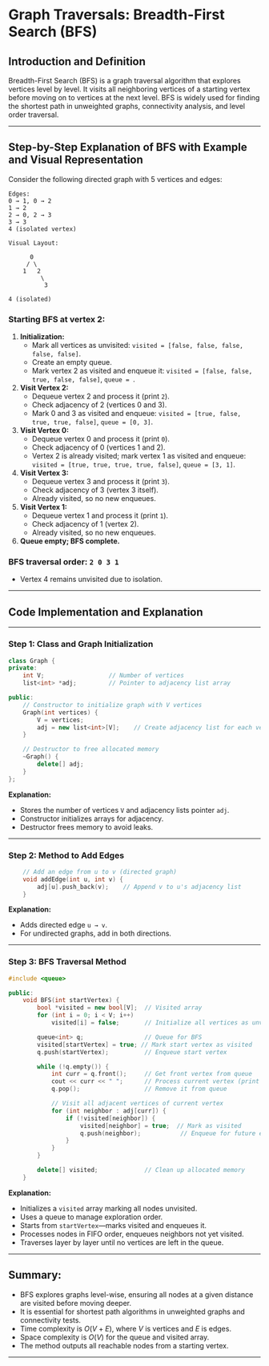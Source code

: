 # Graph Traversals: Breadth-First Search (BFS)

## Introduction and Definition

Breadth-First Search (BFS) is a graph traversal algorithm that explores vertices level by level. It visits all neighboring vertices of a starting vertex before moving on to vertices at the next level. BFS is widely used for finding the shortest path in unweighted graphs, connectivity analysis, and level order traversal.

***

## Step-by-Step Explanation of BFS with Example and Visual Representation

Consider the following directed graph with 5 vertices and edges:

```
Edges:
0 → 1, 0 → 2
1 → 2
2 → 0, 2 → 3
3 → 3
4 (isolated vertex)

Visual Layout:

      0
     / \
    1   2
         \
          3

4 (isolated)
```


### Starting BFS at vertex 2:

1. **Initialization:**
    - Mark all vertices as unvisited: `visited = [false, false, false, false, false]`.
    - Create an empty queue.
    - Mark vertex 2 as visited and enqueue it:
`visited = [false, false, true, false, false]`, `queue = `.
2. **Visit Vertex 2:**
    - Dequeue vertex 2 and process it (print `2`).
    - Check adjacency of 2 (vertices 0 and 3).
    - Mark 0 and 3 as visited and enqueue:
`visited = [true, false, true, true, false]`, `queue = [0, 3]`.
3. **Visit Vertex 0:**
    - Dequeue vertex 0 and process it (print `0`).
    - Check adjacency of 0 (vertices 1 and 2).
    - Vertex 2 is already visited; mark vertex 1 as visited and enqueue:
`visited = [true, true, true, true, false]`, `queue = [3, 1]`.
4. **Visit Vertex 3:**
    - Dequeue vertex 3 and process it (print `3`).
    - Check adjacency of 3 (vertex 3 itself).
    - Already visited, so no new enqueues.
5. **Visit Vertex 1:**
    - Dequeue vertex 1 and process it (print `1`).
    - Check adjacency of 1 (vertex 2).
    - Already visited, so no new enqueues.
6. **Queue empty; BFS complete.**

### BFS traversal order: `2 0 3 1`

- Vertex 4 remains unvisited due to isolation.

***

## Code Implementation and Explanation


***

### Step 1: Class and Graph Initialization

```cpp
class Graph {
private:
    int V;                  // Number of vertices
    list<int> *adj;         // Pointer to adjacency list array

public:
    // Constructor to initialize graph with V vertices
    Graph(int vertices) {
        V = vertices;
        adj = new list<int>[V];    // Create adjacency list for each vertex
    }

    // Destructor to free allocated memory
    ~Graph() {
        delete[] adj;
    }
};
```

**Explanation:**

- Stores the number of vertices `V` and adjacency lists pointer `adj`.
- Constructor initializes arrays for adjacency.
- Destructor frees memory to avoid leaks.

***

### Step 2: Method to Add Edges

```cpp
    // Add an edge from u to v (directed graph)
    void addEdge(int u, int v) {
        adj[u].push_back(v);    // Append v to u's adjacency list
    }
```

**Explanation:**

- Adds directed edge `u → v`.
- For undirected graphs, add in both directions.

***

### Step 3: BFS Traversal Method

```cpp
#include <queue>

public:
    void BFS(int startVertex) {
        bool *visited = new bool[V];  // Visited array
        for (int i = 0; i < V; i++)
            visited[i] = false;       // Initialize all vertices as unvisited

        queue<int> q;                 // Queue for BFS
        visited[startVertex] = true; // Mark start vertex as visited
        q.push(startVertex);          // Enqueue start vertex

        while (!q.empty()) {
            int curr = q.front();     // Get front vertex from queue
            cout << curr << " ";      // Process current vertex (print it)
            q.pop();                  // Remove it from queue

            // Visit all adjacent vertices of current vertex
            for (int neighbor : adj[curr]) {
                if (!visited[neighbor]) {
                    visited[neighbor] = true;  // Mark as visited
                    q.push(neighbor);           // Enqueue for future exploration
                }
            }
        }

        delete[] visited;             // Clean up allocated memory
    }
```

**Explanation:**

- Initializes a `visited` array marking all nodes unvisited.
- Uses a queue to manage exploration order.
- Starts from `startVertex`—marks visited and enqueues it.
- Processes nodes in FIFO order, enqueues neighbors not yet visited.
- Traverses layer by layer until no vertices are left in the queue.

***

## Summary:

- BFS explores graphs level-wise, ensuring all nodes at a given distance are visited before moving deeper.
- It is essential for shortest path algorithms in unweighted graphs and connectivity tests.
- Time complexity is $O(V + E)$, where $V$ is vertices and $E$ is edges.
- Space complexity is $O(V)$ for the queue and visited array.
- The method outputs all reachable nodes from a starting vertex.

***
